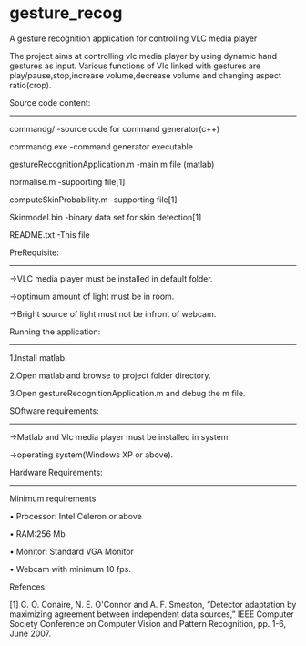 gesture_recog
=============

A gesture recognition application for controlling VLC media player

The project aims at controlling vlc media player by using dynamic hand gestures as input.
Various functions of Vlc linked with gestures are play/pause,stop,increase volume,decrease volume and changing aspect ratio(crop).

Source code content:
___________________
commandg/                                    -source code for command generator(c++)

commandg.exe                                 -command generator executable 

gestureRecognitionApplication.m              -main  m file (matlab)

normalise.m                                  -supporting file[1]

computeSkinProbability.m                     -supporting file[1]

Skinmodel.bin                                -binary data set for skin detection[1]

README.txt                                   -This file

PreRequisite:
_____________
->VLC media player must be installed in default folder.

->optimum amount of light must be in room.

->Bright source of light must not be infront of webcam.

Running the application:
________________________
1.Install matlab.

2.Open matlab and browse to project folder directory.

3.Open gestureRecognitionApplication.m and debug the m file.

SOftware requirements:
____________________

->Matlab and Vlc media player must be installed in system.

->operating system(Windows XP or above).

Hardware Requirements:
______________________
Minimum requirements

• Processor: Intel Celeron or above

•	RAM:256 Mb

•	Monitor: Standard VGA Monitor  

•	Webcam with minimum 10 fps.

Refences:

[1]  C. Ó. Conaire, N. E. O'Connor and A. F. Smeaton, “Detector adaptation by maximizing agreement between independent data sources,” IEEE Computer Society Conference on Computer Vision and Pattern Recognition, pp. 1-6, June 2007.



